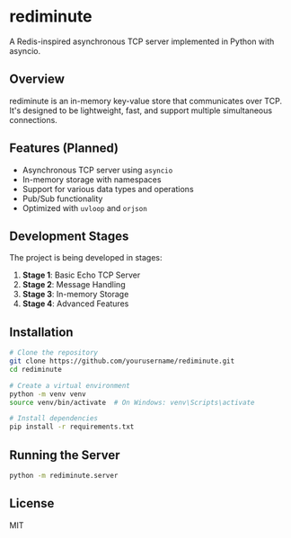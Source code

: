 # rediminute

A Redis-inspired asynchronous TCP server implemented in Python with asyncio.

## Overview

rediminute is an in-memory key-value store that communicates over TCP. It's designed to be lightweight, fast, and support multiple simultaneous connections.

## Features (Planned)

- Asynchronous TCP server using `asyncio`
- In-memory storage with namespaces
- Support for various data types and operations
- Pub/Sub functionality
- Optimized with `uvloop` and `orjson`

## Development Stages

The project is being developed in stages:

1. **Stage 1**: Basic Echo TCP Server
2. **Stage 2**: Message Handling
3. **Stage 3**: In-memory Storage
4. **Stage 4**: Advanced Features

## Installation

```bash
# Clone the repository
git clone https://github.com/yourusername/rediminute.git
cd rediminute

# Create a virtual environment
python -m venv venv
source venv/bin/activate  # On Windows: venv\Scripts\activate

# Install dependencies
pip install -r requirements.txt
```

## Running the Server

```bash
python -m rediminute.server
```

## License

MIT 